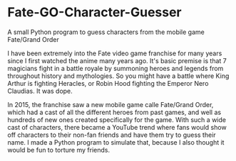 # Fate-GO-Character-Guesser
A small Python program to guess characters from the mobile game Fate/Grand Order

I have been extremely into the Fate video game franchise for many years since I first watched the anime many years ago. It's basic premise is that 7 magicians fight in a battle royale by summoning heroes and legends from throughout history and mythologies. So you might have a battle where King Arthur is fighting Heracles, or Robin Hood fighting the Emperor Nero Claudias. It was dope.

In 2015, the franchise saw a new mobile game calle Fate/Grand Order, which had a cast of all the different heroes from past games, and well as hundreds of new ones created specifically for the game. With such a wide cast of characters, there became a YouTube trend where fans would show off characters to their non-fan friends and have them try to guess their name. I made a Python program to simulate that, because I also thought it would be fun to torture my friends.
